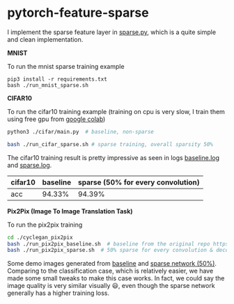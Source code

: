 # pytorch-feature-sparse

I implement the sparse feature layer in [sparse.py](./sparse.py), which is a quite simple and clean implementation.


**MNIST**

To run the mnist sparse training example

```
pip3 install -r requirements.txt
bash ./run_mnist_sparse.sh
```

**CIFAR10**

To run the cifar10 training example (training on cpu is very slow, I train them using free gpu from [google colab](https://research.google.com/colaboratory/))

```bash
python3 ./cifar/main.py  # baseline, non-sparse

bash ./run_cifar_sparse.sh # sparse training, overall sparsity 50%
```

The cifar10 training result is pretty impressive as seen in logs [baseline.log](records/cifar.baseline.log) and [sparse.log](records/cifar.sparse.log). 


| cifar10 | baseline | sparse (50% for every convolution) |
|---------|----------|------------------------------------|
| acc     | 94.33%   | 94.39%                             |



**Pix2Pix (Image To Image Translation Task)** 

To run the pix2pix training

```bash
cd ./cyclegan_pix2pix
bash ./run_pix2pix_baseline.sh  # baseline from the original repo https://github.com/junyanz/pytorch-CycleGAN-and-pix2pix
bash ./run_pix2pix_sparse.sh  # 50% sparse for every convolution & deconvolution, except for the final layer 
```

Some demo images generated from [baseline](records/pix2pix/baseline/images) and [sparse network (50%)](records/pix2pix/sparse/images). Comparing to the classification case, which is relatively easier, we have made some small tweaks to make this case works. In fact, we could say the image quality is very similar visually 😃, even though the sparse network generally has a higher training loss. 